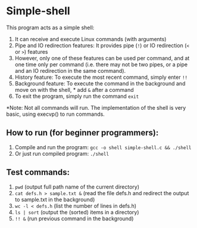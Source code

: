 # Simple-shell

This program acts as a simple shell:  
1. It can receive and execute Linux commands (with arguments)  
2. Pipe and IO redirection features: It provides pipe (`!`) or IO redirection (`<` or `>`) features  
3. However, only one of these features can be used per command, and at one time only per command (i.e. there may not be two pipes, or a pipe and an IO redirection in the same command).  
4. History feature: To execute the most recent command, simply enter `!!`  
5. Background feature: To execute the command in the background and move on with the shell, * add `&` after a command  
6. To exit the program, simply run the command `exit`

*Note: Not all commands will run. The implementation of the shell is very basic, using execvp() to run commands.

## How to run (for beginner programmers):  
1. Compile and run the program: `gcc -o shell simple-shell.c && ./shell`  
2. Or just run compiled program: `./shell`

## Test commands:  
1. `pwd` (output full path name of the current directory)  
2. `cat defs.h > sample.txt &` (read the file defs.h and redirect the output to sample.txt in the background)  
3. `wc -l < defs.h` (list the number of lines in defs.h)  
4. `ls | sort` (output the (sorted) items in a directory)  
5. `!! &` (run previous command in the background)  

